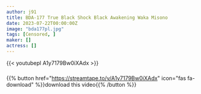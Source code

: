 ```yaml
---
author: j91
title: BDA-177 True Black Shock Black Awakening Waka Misono
date: 2023-07-22T00:00:00Z
image: "bda177pl.jpg"
tags: [Censored, ]
maker: []
actress: []
---
```



{{< youtubepl A1y7179Bw0iXAdx >}}
###

{{% button href="https://streamtape.to/v/A1y7179Bw0iXAdx" icon="fas fa-download" %}}download this video{{% /button %}}
